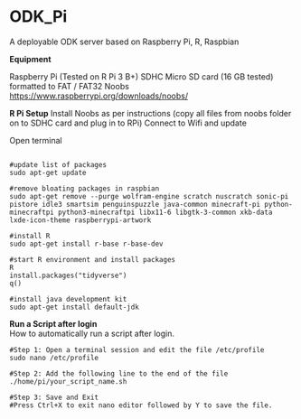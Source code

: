 # ODK_Pi

A deployable ODK server based on Raspberry Pi, R, Raspbian

**Equipment**

Raspberry Pi (Tested on R Pi 3 B+)
SDHC Micro SD card (16 GB tested) formatted to FAT / FAT32
Noobs https://www.raspberrypi.org/downloads/noobs/

**R Pi Setup**
Install Noobs as per instructions (copy all files from noobs folder on to SDHC card and plug in to RPi)
Connect to Wifi and update


Open terminal

```

#update list of packages
sudo apt-get update  

#remove bloating packages in raspbian
sudo apt-get remove --purge wolfram-engine scratch nuscratch sonic-pi pistore idle3 smartsim penguinspuzzle java-common minecraft-pi python-minecraftpi python3-minecraftpi libx11-6 libgtk-3-common xkb-data lxde-icon-theme raspberrypi-artwork 

#install R 
sudo apt-get install r-base r-base-dev 

#start R environment and install packages
R
install.packages("tidyverse")
q()

#install java development kit
sudo apt-get install default-jdk
```

**Run a Script after login**  
How to automatically run a script after login.  
	
	#Step 1: Open a terminal session and edit the file /etc/profile
	sudo nano /etc/profile
	
	#Step 2: Add the following line to the end of the file  
	./home/pi/your_script_name.sh

	#Step 3: Save and Exit
	#Press Ctrl+X to exit nano editor followed by Y to save the file.


